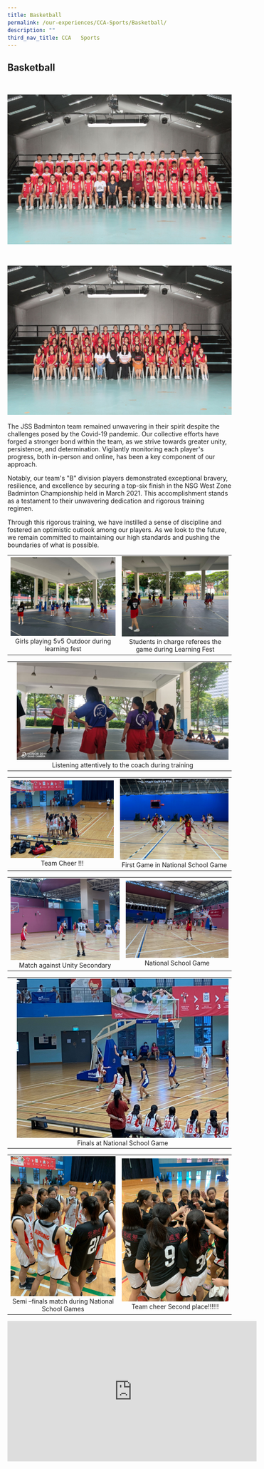 ```yaml
---
title: Basketball
permalink: /our-experiences/CCA-Sports/Basketball/
description: ""
third_nav_title: CCA   Sports
---
```

## Basketball
<br>

![](/images/JS1_Basketball%20Boys.jpg)

<br>

![](/images/JS2_Basketball%20Girls.jpg)

The JSS Badminton team remained unwavering in their spirit despite the challenges posed by the Covid-19 pandemic. Our collective efforts have forged a stronger bond within the team, as we strive towards greater unity, persistence, and determination. Vigilantly monitoring each player's progress, both in-person and online, has been a key component of our approach. 

Notably, our team's "B" division players demonstrated exceptional bravery, resilience, and excellence by securing a top-six finish in the NSG West Zone Badminton Championship held in March 2021. This accomplishment stands as a testament to their unwavering dedication and rigorous training regimen. 

Through this rigorous training, we have instilled a sense of discipline and fostered an optimistic outlook among our players. As we look to the future, we remain committed to maintaining our high standards and pushing the boundaries of what is possible.

|   |   |
|---|---|
| ![](/images/JS1_Photo%201.jpg) <center>Girls playing 5v5 Outdoor during learning fest</center> | ![](/images/JS2_Photo%202.jpg) <center> Students in charge referees the game during Learning Fest</center> |



|   |   |
|---|---|
|   |![](/images/JS3_Photo%203.jpg) <center>Listening attentively to the coach during training</center> |

|   |   |
|---|---|
| ![](/images/JS4_Photo%205.jpg) <center>Team Cheer !!!</center> |  ![](/images/JS5_Photo%206.jpg)<center>First Game in National School Game</center> |

|   |   |
|---|---|
| ![](/images/js6_Photo%207.jpg)<center>Match against Unity Secondary</center>| ![](/images/js7_Photo%208.jpg)<center>National School Game</center> |

|   |   |
|---|---|
|   |![](/images/js8_photo%209.jpg)<center>Finals at National School Game</center> |

|   |   |
|---|---|
| ![](/images/js9_Photo%204.jpg) <center> Semi –finals match during National School Games </center> | ![](/images/js10_Photo%2010.jpg) <center>Team cheer Second place!!!!!!</center> |





<iframe width="560" height="315" src="https://www.youtube.com/embed/Du7828uDDaA" title="YouTube video player" frameborder="0" allow="accelerometer; autoplay; clipboard-write; encrypted-media; gyroscope; picture-in-picture; web-share" allowfullscreen></iframe>